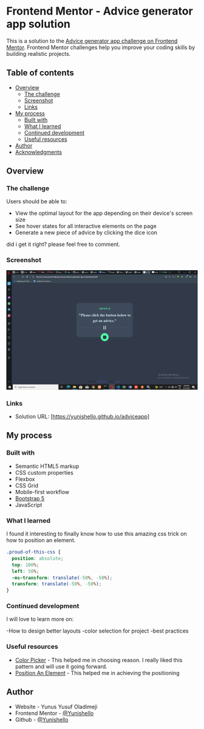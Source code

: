 # Frontend Mentor - Advice generator app solution

This is a solution to the [Advice generator app challenge on Frontend Mentor](https://www.frontendmentor.io/challenges/advice-generator-app-QdUG-13db). Frontend Mentor challenges help you improve your coding skills by building realistic projects.

## Table of contents

- [Overview](#overview)
  - [The challenge](#the-challenge)
  - [Screenshot](#screenshot)
  - [Links](#links)
- [My process](#my-process)
  - [Built with](#built-with)
  - [What I learned](#what-i-learned)
  - [Continued development](#continued-development)
  - [Useful resources](#useful-resources)
- [Author](#author)
- [Acknowledgments](#acknowledgments)

## Overview

### The challenge

Users should be able to:

- View the optimal layout for the app depending on their device's screen size
- See hover states for all interactive elements on the page
- Generate a new piece of advice by clicking the dice icon

did i get it right? please feel free to comment.

### Screenshot

![](./images/screenshot/mypage.png)

### Links

- Solution URL: [https://yunishello.github.io/adviceapp]

## My process

### Built with

- Semantic HTML5 markup
- CSS custom properties
- Flexbox
- CSS Grid
- Mobile-first workflow
- [Bootstrap 5](https://getbootstrap.com/docs/5.0/getting-started/introduction/)
- JavaScript

### What I learned

I found it interesting to finally know how to use this amazing css trick on how to position an element.

```css
.proud-of-this-css {
  position: absolute;
  top: 100%;
  left: 50%;
  -ms-transform: translate(-50%, -50%);
  transform: translate(-50%, -50%);
}
```

### Continued development

I will love to learn more on:

-How to design better layouts
-color selection for project
-best practices

### Useful resources

- [Color Picker](https://www.google.com/url?sa=t&rct=j&q=&esrc=s&source=web&cd=&cad=rja&uact=8&ved=2ahUKEwjSqMrG44D4AhXviP0HHVdqDpsQFnoECAUQAQ&url=https%3A%2F%2Fwww.w3schools.com%2Fcolors%2Fcolors_picker.asp&usg=AOvVaw1DM38l4l8ms47aSj9V3KA_) - This helped me in choosing reason. I really liked this pattern and will use it going forward.
- [Position An Element](https://www.google.com/url?sa=t&rct=j&q=&esrc=s&source=web&cd=&cad=rja&uact=8&ved=2ahUKEwiv18HO6oD4AhUbiv0HHSOXBv4QFnoECBgQAQ&url=https%3A%2F%2Fwww.w3schools.com%2Fcss%2Ftryit.asp%3Ffilename%3Dtrycss_align_transform&usg=AOvVaw3OrikF803H9vOR6d3EHWnn) - This helped me in achieving the positioning

## Author

- Website - Yunus Yusuf Oladimeji
- Frontend Mentor - [@Yunishello](https://www.frontendmentor.io/profile/Yunishello)
- Github - [@Yunishello](https://github.com/Yunishello)
